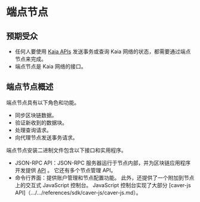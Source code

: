 # 端点节点

## 预期受众<a id="intended-audience"></a>

- 任何人要使用 [Kaia APIs](../../references/json-rpc/klay/account-created) 发送事务或查询 Kaia 网络的状态，都需要通过端点节点来完成。
- 端点节点是 Kaia 网络的接口。

## 端点节点概述<a id="endpoint-node-overview"></a>

端点节点具有以下角色和功能。

- 同步区块链数据。
- 验证新收到的数据块。
- 处理查询请求。
- 向代理节点发送事务请求。

端点节点安装二进制文件包含以下接口和实用程序。

- JSON-RPC API：JSON-RPC 服务器运行于节点内部，并为区块链应用程序开发提供 [API](../../references/json-rpc/klay/account-created) 。 它还有多个节点管理 API。
- 命令行界面：提供账户管理和节点配置功能。 此外，还提供了一个附加到节点上的交互式 JavaScript 控制台。 JavaScript 控制台实现了大部分 [caver-js API]（.../.../references/sdk/caver-js/caver-js.md）。
